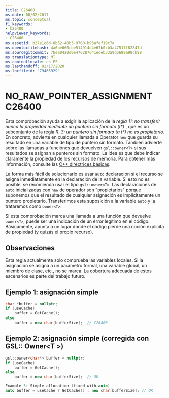 ```yaml
---
title: C26400
ms.date: 08/02/2017
ms.topic: conceptual
f1_keywords:
- C26400
helpviewer_keywords:
- C26400
ms.assetid: b27e1c6d-8b52-40b3-9760-b93afef19c7a
ms.openlocfilehash: 4a6be060cbe514914d4e67b0cb3a47517f82847d
ms.sourcegitcommit: 7bea0420d0e476287641edeb33a9d5689a98cb98
ms.translationtype: MT
ms.contentlocale: es-ES
ms.lasthandoff: 02/17/2020
ms.locfileid: "79465929"
---
```

# <a name="c26400-no_raw_pointer_assignment"></a>NO_RAW_POINTER_ASSIGNMENT C26400

Esta comprobación ayuda a exigir la aplicación de la *regla 11: no transferir nunca la propiedad mediante un puntero sin formato (t\*)* , que es un subconjunto de la regla *R. 3: un puntero sin formato (a t\*) no es propietario.* En concreto, advierte en cualquier llamada a Operator `new` que guarda su resultado en una variable de tipo de puntero sin formato. También advierte sobre las llamadas a funciones que devuelven `gsl::owner<T>` si sus resultados se asignan a punteros sin formato. La idea es que debe indicar claramente la propiedad de los recursos de memoria. Para obtener más información, consulte las [ C++ directrices básicas](https://github.com/isocpp/CppCoreGuidelines/blob/master/CppCoreGuidelines.md#r-resource-management).

La forma más fácil de solucionarlo es usar `auto` declaración si el recurso se asigna inmediatamente en la declaración de la variable. Si esto no es posible, se recomienda usar el tipo `gsl::owner<T>`. Las declaraciones de `auto` inicializadas con `new` de operador son "propietarios" porque suponemos que el resultado de cualquier asignación es implícitamente un puntero propietario. Transferimos esta suposición a la variable `auto` y la trataremos como `owner<T>`.

Si esta comprobación marca una llamada a una función que devuelve `owner<T>`, puede ser una indicación de un error legítimo en el código. Básicamente, apunta a un lugar donde el código pierde una noción explícita de propiedad (y quizás el propio recurso).

## <a name="remarks"></a>Observaciones

Esta regla actualmente solo comprueba las variables locales. Si la asignación se asigna a un parámetro formal, una variable global, un miembro de clase, etc., no se marca. La cobertura adecuada de estos escenarios es parte del trabajo futuro.

## <a name="example-1-simple-allocation"></a>Ejemplo 1: asignación simple

```cpp
char *buffer = nullptr;
if (useCache)
    buffer = GetCache();
else
    buffer = new char[bufferSize];  // C26400
```

## <a name="example-2-simple-allocation-fixed-with-gslownert"></a>Ejemplo 2: asignación simple (corregida con GSL:: Owner\<T >)

```cpp
gsl::owner<char*> buffer = nullptr;
if (useCache)
    buffer = GetCache();
else
    buffer = new char[bufferSize];  // OK

Example 3: Simple allocation (fixed with auto)
auto buffer = useCache ? GetCache() : new char[bufferSize]; // OK
```
